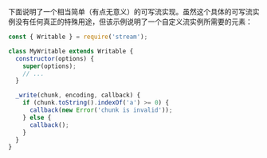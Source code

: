 下面说明了一个相当简单（有点无意义）的可写流实现。虽然这个具体的可写流实例没有任何真正的特殊用途，但该示例说明了一个自定义流实例所需要的元素：

```js
const { Writable } = require('stream');

class MyWritable extends Writable {
  constructor(options) {
    super(options);
    // ...
  }

  _write(chunk, encoding, callback) {
    if (chunk.toString().indexOf('a') >= 0) {
      callback(new Error('chunk is invalid'));
    } else {
      callback();
    }
  }
}
```



